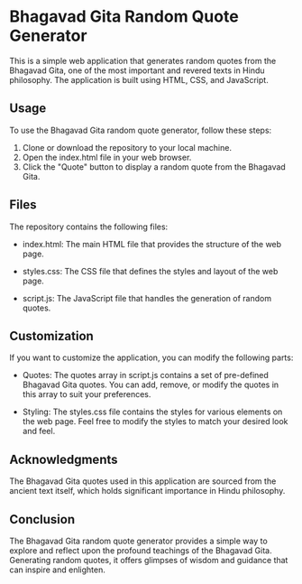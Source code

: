 # Bhagavad Gita Random Quote Generator
This is a simple web application that generates random quotes from the Bhagavad Gita, one of the most important and revered texts in Hindu philosophy. The application is built using HTML, CSS, and JavaScript.

## Usage
To use the Bhagavad Gita random quote generator, follow these steps:

1. Clone or download the repository to your local machine.
2. Open the index.html file in your web browser.
3. Click the "Quote" button to display a random quote from the Bhagavad Gita.

## Files
The repository contains the following files:

- index.html: The main HTML file that provides the structure of the web page.
+ styles.css: The CSS file that defines the styles and layout of the web page.
* script.js: The JavaScript file that handles the generation of random quotes.

## Customization
If you want to customize the application, you can modify the following parts:

- Quotes: The quotes array in script.js contains a set of pre-defined Bhagavad Gita quotes. You can add, remove, or modify the quotes in this array to suit your preferences.
+ Styling: The styles.css file contains the styles for various elements on the web page. Feel free to modify the styles to match your desired look and feel.


## Acknowledgments
The Bhagavad Gita quotes used in this application are sourced from the ancient text itself, which holds significant importance in Hindu philosophy.

## Conclusion
The Bhagavad Gita random quote generator provides a simple way to explore and reflect upon the profound teachings of the Bhagavad Gita. Generating random quotes, it offers glimpses of wisdom and guidance that can inspire and enlighten.
